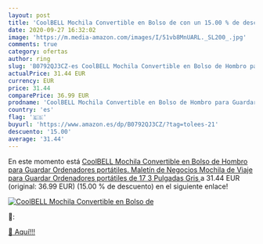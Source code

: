 ```yaml
---
layout: post
title: 'CoolBELL Mochila Convertible en Bolso de con un 15.00 % de descuento'
date: 2020-09-27 16:32:02
image: 'https://m.media-amazon.com/images/I/51vb8MnUARL._SL200_.jpg'
comments: true
category: ofertas
author: ring
slug: 'B0792QJ3CZ-es CoolBELL Mochila Convertible en Bolso de Hombro para Guardar Ordenadores portátiles. Maletín de Negocios Mochila de Viaje para Guardar Ordenadores portátiles de 17 3 Pulgadas  Gris '
actualPrice: 31.44 EUR
currency: EUR
price: 31.44
comparePrice: 36.99 EUR
prodname: 'CoolBELL Mochila Convertible en Bolso de Hombro para Guardar Ordenadores portátiles. Maletín de Negocios Mochila de Viaje para Guardar Ordenadores portátiles de 17 3 Pulgadas  Gris '
country: 'es'
flag: '🇪🇸'
buyurl: 'https://www.amazon.es/dp/B0792QJ3CZ/?tag=tolees-21'
descuento: '15.00'
average: '31.44'
---
```


En este momento está [CoolBELL Mochila Convertible en Bolso de Hombro para Guardar Ordenadores portátiles. Maletín de Negocios Mochila de Viaje para Guardar Ordenadores portátiles de 17 3 Pulgadas  Gris ](https://www.amazon.es/dp/B0792QJ3CZ/?tag=tolees-21) a 31.44 EUR (original: 36.99 EUR) (15.00 %  de descuento) en el siguiente enlace!

[![CoolBELL Mochila Convertible en Bolso de](https://m.media-amazon.com/images/I/51vb8MnUARL._SL200_.jpg)](https://www.amazon.es/dp/B0792QJ3CZ/?tag=tolees-21)

🔎:


[🛒 Aquí!!!](https://www.amazon.es/dp/B0792QJ3CZ/?tag=tolees-21)
